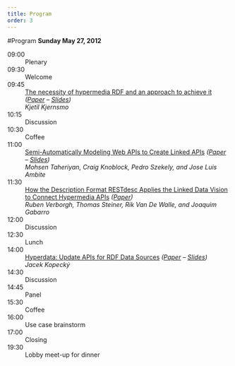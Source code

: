 ```yaml
--- 
title: Program
order: 3
---
```

#Program
**Sunday May 27, 2012**

<dl>
  <dt>09:00</dt><dd>Plenary</dd>
  <dt>09:30</dt><dd>Welcome</dd>
  <dt>09:45</dt><dd><a href="/papers/1/">The necessity of hypermedia RDF and an approach to achieve it</a> <em>(<a href="/papers/1.pdf">Paper</a> – <a href="http://folk.uio.no/kjekje/2012/lapis2012.xhtml">Slides</a>)</em><br><em>Kjetil Kjernsmo</em></dd>
  <dt>10:15</dt><dd>Discussion</dd>
  <dt>10:30</dt><dd>Coffee</dd>
  <dt>11:00</dt><dd><a href="/papers/2/">Semi-Automatically Modeling Web APIs to Create Linked APIs</a> <em>(<a href="/papers/2.pdf">Paper</a> – <a href="/slides/2.pdf">Slides</a>)</em><br><em>Mohsen Taheriyan, Craig Knoblock, Pedro Szekely, and Jose Luis Ambite</em></dd>
  <dt>11:30</dt><dd><a href="/papers/3/">How the Description Format RESTdesc Applies the Linked Data Vision to Connect Hypermedia APIs</a> <em>(<a href="/papers/3.pdf">Paper</a>)</em><br><em>Ruben Verborgh, Thomas Steiner, Rik Van De Walle, and Joaquim Gabarro</em></dd>
  <dt>12:00</dt><dd>Discussion</dd>
  <dt>12:30</dt><dd>Lunch</dd>
  <dt>14:00</dt><dd><a href="/papers/4/">Hyperdata: Update APIs for RDF Data Sources</a> <em>(<a href="/papers/4.pdf">Paper</a> – <a href="">Slides</a>)</em><br><em>Jacek Kopeck&yacute;</em></dd>
  <dt>14:30</dt><dd>Discussion</dd>
  <dt>14:45</dt><dd>Panel</dd>
  <dt>15:30</dt><dd>Coffee</dd>
  <dt>16:00</dt><dd>Use case brainstorm</dd>
  <dt>17:00</dt><dd>Closing</dd>
  <dt>19:30</dt><dd>Lobby meet-up for dinner</dd>
</dl>

